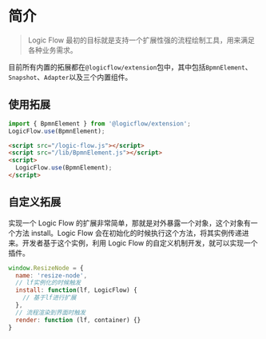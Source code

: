 # 简介

> Logic Flow 最初的目标就是支持一个扩展性强的流程绘制工具，用来满足各种业务需求。

目前所有内置的拓展都在`@logicflow/extension`包中，其中包括`BpmnElement`、`Snapshot`、`Adapter`以及三个内置组件。

## 使用拓展

```js
import { BpmnElement } from '@logicflow/extension';
LogicFlow.use(BpmnElement);
```

```html
<script src="/logic-flow.js"></script>
<script src="/lib/BpmnElement.js"></script>
<script>
  LogicFlow.use(BpmnElement);
</script>
```

## 自定义拓展

实现一个 Logic Flow 的扩展非常简单，那就是对外暴露一个对象，这个对象有一个方法 install。Logic Flow 会在初始化的时候执行这个方法，将其实例传递进来。开发者基于这个实例，利用 Logic Flow 的自定义机制开发，就可以实现一个插件。

```js
window.ResizeNode = {
  name: 'resize-node',
  // lf实例化的时候触发
  install: function(lf, LogicFlow) {
    // 基于lf进行扩展
  },
  // 流程渲染到界面时触发
  render: function (lf, container) {}
}
```


